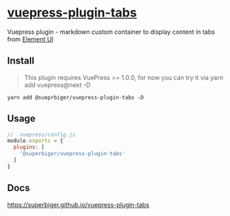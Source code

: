 # [vuepress-plugin-tabs](https://superbiger.github.io/vuepress-plugin-tabs/)
Vuepress plugin - markdown custom container to display content in tabs from [Element UI](https://github.com/ElemeFE/element)

## Install
> This plugin requires VuePress >= 1.0.0, for now you can try it via yarn add vuepress@next -D 

```shell
yarn add @sueprbiger/vuepress-plugin-tabs -D
```

## Usage
```javascript
// .vuepress/config.js
module.exports = {
  plugins: [
    '@superbiger/vuepress-plugin-tabs'
  ]
}
```

## Docs
https://superbiger.github.io/vuepress-plugin-tabs

